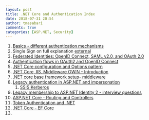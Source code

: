 ```yaml
---
layout: post
title: .NET Core and Authentication Index
date: 2018-07-31 20:54
author: tmasabari
comments: true
categories: [ASP.NET, Security]
---
```

<ol>
 	<li><a href="http://www.apttec.com/authentication-basics-select-mechanism/">Basics - different authentication mechanisms</a></li>
 	<li>Single Sign on full explanation <a href="https://blog.objectivity.co.uk/introducing-sso-single-sign-existing-asp-net-mvc-application/">external</a></li>
 	<li><a href="http://www.apttec.com/wp-admin/post.php?post=1659&amp;action=edit">Federated Identities: OpenID Connect, SAML v2.0, and OAuth 2.0</a></li>
 	<li><a href="http://www.apttec.com/authentication-flows-in-oauth2-and-openid-connect/">Authentication flows in OAuth2 and OpenID Connect</a></li>
 	<li><a href="http://www.apttec.com/options-pattern-and-net-core-configuration/">.NET Core configuration and Options pattern</a></li>
 	<li><a href="http://www.apttec.com/security-net-interview-questions/">.NET Core, IIS, Middleware OWIN - Introduction</a></li>
 	<li><a href="http://www.apttec.com/net-core-base-framework-setup/">.NET core base framework setup- middleware</a></li>
 	<li><a href="http://www.apttec.com/asp-net-authentication-wcf-legacy/">Legacy authentication in ASP.NET and impersonation</a>
<ol>
 	<li><a href="http://www.apttec.com/5-1-security-docx/">SSIS Kerberos</a></li>
</ol>
</li>
 	<li><a href="http://www.apttec.com/security-net-interview-questions-2/">Legacy membership to ASP.NET Identity 2 - interview questions</a></li>
 	<li><a href="http://www.apttec.com/asp-net-core-routing-and-controllers/">ASP.NET Core - Routing and Controllers</a></li>
 	<li><a href="http://www.apttec.com/?p=1619&amp;preview=true">Token Authentication and .NET</a></li>
 	<li><a href="http://www.apttec.com/net-core-ef-core/">.NET Core - EF Core</a></li>
 	<li></li>
</ol>
